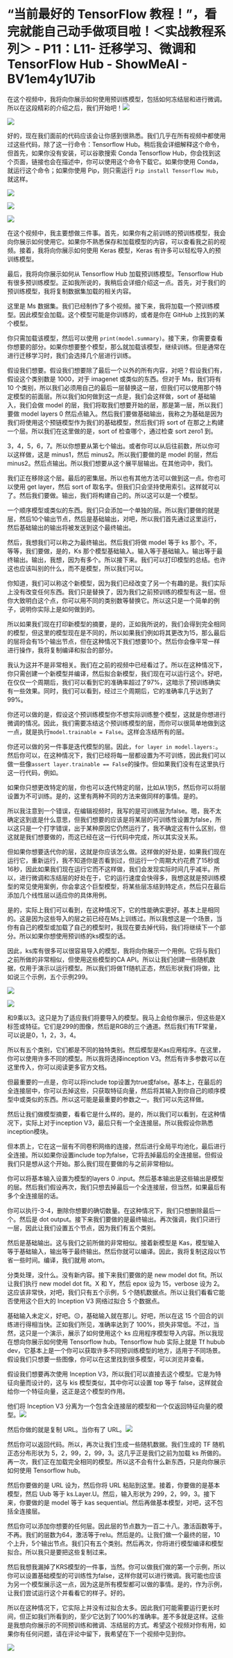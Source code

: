 # “当前最好的 TensorFlow 教程！”，看完就能自己动手做项目啦！＜实战教程系列＞ - P11：L11- 迁移学习、微调和 TensorFlow Hub - ShowMeAI - BV1em4y1U7ib

在这个视频中，我将向你展示如何使用预训练模型，包括如何冻结层和进行微调。所以在这段精彩的介绍之后，我们开始吧！![](img/e49a5edbd4e401e53208da1309187c97_1.png)

![](img/e49a5edbd4e401e53208da1309187c97_2.png)

好的，现在我们面前的代码应该会让你感到很熟悉。我们几乎在所有视频中都使用过这些代码，除了这一行命令：Tensorflow Hub。稍后我会详细解释这个命令，但首先，如果你没有安装，可以谷歌搜索 Conda Tensorflow Hub，你会找到这个页面，链接也会在描述中，你可以使用这个命令下载它。如果你使用 Conda，就运行这个命令；如果你使用 Pip，则只需运行 `Pip install Tensorflow Hub`，就这样。

![](img/e49a5edbd4e401e53208da1309187c97_4.png)

![](img/e49a5edbd4e401e53208da1309187c97_5.png)

![](img/e49a5edbd4e401e53208da1309187c97_6.png)

在这个视频中，我主要想做三件事。首先，如果你有之前训练的预训练模型，我会向你展示如何使用它。如果你不熟悉保存和加载模型的内容，可以查看我之前的视频。接着，我将向你展示如何使用 Keras 模型，Keras 有许多可以轻松导入的预训练模型。

最后，我将向你展示如何从 Tensorflow Hub 加载预训练模型。Tensorflow Hub 有很多预训练模型。正如我所说的，我稍后会详细介绍这一点。首先，对于我们的预训练模型，我将复制数据集加载的相关内容。

这里是 Ms 数据集。我们已经制作了多个视频。接下来，我将加载一个预训练模型。因此模型会加载。这个模型可能是你训练的，或者是你在 GitHub 上找到的某个模型。

你只需加载该模型，然后可以使用 `print(model.summary)`。接下来，你需要查看你想要的部分。如果你想要整个模型，那么就加载该模型，继续训练。但是通常在进行迁移学习时，我们会选择几个层进行训练。

假设我们想要。假设我们想要除了最后一个以外的所有内容，对吧？假设我们有，假设这个类别数是 1000，对于 imagenet 或类似的东西。但对于 Ms，我们将有 10 个类别，所以我们必须用自己的最后一层替换这一层，但我们可以使用那个特定模型的前面层。所以我们如何做到这一点是，我们会这样做，sort of 基础输入，我们会做 model 的层，我们将取我们想要开始的层，那是第一层，所以我们要做 model layers 0 然后点输入。然后我们要做基础输出，我称之为基础是因为我们将使用这个预链模型作为我们的基础模型，然后我们将 sort of 在那之上构建一个层。所以我们在这里做的是，sort of 检查哪个，通过检查 sort zero1 到。

3，4，5，6，7。所以你想要从第七个输出。或者你可以从后往前数，所以你可以这样做，这是 minus1，然后 minus2。所以我们要做的是 model 的层，然后 minus2。然后点输出。所以我们想要从这个展平层输出。在其他词中，我们。

我们正在移除这个层。最后的密集层。所以也有其他方法可以做到这一点。你也可以使用 get layer，然后 sort of 取名字。但我们只会坚持使用索引。这样就可以了。然后我们要做。输出，我们将构建自己的。所以这可以是一个模型。

一个顺序模型或类似的东西。我们只会添加一个单独的层。所以我们要做的就是层，然后10个输出节点，然后是基础输出，对吧，所以我们首先通过这里运行，然后基础输出的输出将被发送到这个最终输出。

然后，我想我们可以称之为最终输出。然后我们将做 model 等于 ks 那个。不，等等，我们要做，是的，Ks 那个模型基础输入。输入等于基础输入。输出等于最终输出。输出，我想，因为有多个。所以接下来。我们可以打印模型的总结。也许这也应该叫别的什么，而不是模型，所以我们可以。

你知道，我们可以称这个新模型，因为我们已经改变了另一个有趣的是。我们实际上没有改变任何东西。我们只是替换了，因为我们之前预训练的模型有这一层。但你大致明白这个点，你可以用不同的类别数等替换它。所以这只是一个简单的例子，说明你实际上是如何做到的。

所以如果我们现在打印新模型的摘要，是的，正如我所说的，我们会得到完全相同的模型，但这里的模型现在是不同的，所以如果我们例如将其更改为15，那么最后的层将会有15个输出节点，但在这种情况下我们想要10个。然后你会像平常一样进行操作，我将复制编译和拟合的部分。

我认为这并不是非常相关。我们在之前的视频中已经看过了。所以在这种情况下，你只需创建一个新模型并编译，然后拟合新模型，我们现在可以运行这个。好吧，在仅仅一个周期后，我们可以看到它的准确率超过了97%，这暗示了预训练确实有一些效果。同时，我们可以看到，经过三个周期后，它的准确率几乎达到了99%。

你还可以做的是，假设这个预训练模型你不想实际训练整个模型，这就是你想进行微调的情况。因此，我们需要冻结这个预训练模型的层，而你可以很简单地做到这一点，就是执行`model.trainable = False`。这样会冻结所有的层。

你还可以做的另一件事是迭代模型的层。因此，`for layer in model.layers:`。然后你可以，在这种情况下，我们已经将每一层都设置为不可训练，因此我们可以做一些像`assert layer.trainable == False`的操作。但如果我们没有在这里执行这一行代码，例如。

如果你只想更改特定的层，你也可以迭代特定的层，比如从1到5，然后你可以将层设置为不可训练。是的，这里有两种不同的方法来做同样的事情。是的。

所以我注意到一个错误，在编辑视频时，我写的是可训练层为false。嗯，我不太确定这到底是什么意思，但我们想要的应该是将某层的可训练性设置为false，所以这只是一个打字错误，出于某种原因它仍然运行了，我不确定这有什么区别，但这就是我们想要做的，而这已经在这一行代码中完成，所以其实没关系。

但如果你想要迭代你的层，这就是你应该怎么做。这样做的好处是，如果我们现在运行它，重新运行，我不知道你是否看到过，但运行一个周期大约花费了15秒或16秒，因此如果我们现在运行它而不这样做，我们会发现实际时间几乎减半。所以，进行微调和冻结层的好处在于，它的运行速度会快得多，我想这就是预训练模型的常见使用案例，你会拿这个巨型模型，将某些层冻结到特定点，然后只在最后添加几个线性层以适应你的具体用例。

是的，实际上我们可以看到，在这种情况下，它的性能确实更好。基本上是相同的。这是因为这些导入的层之前已经在Ms上训练过。所以我想这是一个场景，当你有自己的模型或加载了自己的模型时，我现在要去掉代码，我们将继续下一个部分。所以如果你想使用预训练的ks模型的话。

因此，ks库有很多可以很容易导入的模型，我将向你展示一个用例。它将与我们之前所做的非常相似，但使用这些模型的CA API。所以让我们创建一些随机数据，仅用于演示以运行模型。所以我们将做Tf随机正态，然后形状我们将做，比如说三个示例，五个示例299。

![](img/e49a5edbd4e401e53208da1309187c97_8.png)

![](img/e49a5edbd4e401e53208da1309187c97_9.png)

和9乘以3。这只是为了适应我们将要导入的模型。我马上会给你展示，但这些是X标签或特征。它们是299的图像，然后是RGB的三个通道。然后我们有TF常量，可以说是0，1，2，3，4。

所以有五个类别，它们都是不同的独特类别。然后模型是Kas应用程序。在这里，你可以使用许多不同的模型。所以我将选择inception V3。然后有许多参数可以在这里传入，你可以阅读更多官方文档。

但最重要的一点是，你可以将include top设置为true或false。基本上，在最后的全连接层中，你可以去掉这些，只获取特征向量，然后将其输入到你自己的顺序模型中或类似的东西。所以这可能是最重要的参数之一。我们可以先这样做。

然后让我们做模型摘要，看看它是什么样的。是的，所以我们可以看到，在这种情况下，实际上对于inception V3，最后只有一个全连接层。所以我假设你熟悉inception模块。

但本质上，它在这一层有不同卷积网络的连接，然后进行全局平均池化，最后进行全连接。所以如果你设置include top为false，它将去掉最后的全连接层。但假设我们只是想从这个开始。那么我们现在要做的与之前非常相似。

你可以将基本输入设置为模型的layers 0 .input。然后基本输出是这些输出是模型的层。然后我们假设再次，我们只想去掉最后一个全连接层，但当然，如果最后有多个全连接层的话。

你可以执行-3-4，删除你想要的确切数量。在这种情况下，我们只想删除最后一个。然后是 dot output。接下来我们要做的是最终输出。再次强调，我们只进行一层，因此让我们设置五个节点，因为我们有五个类别。

然后是基础输出。这与我们之前所做的非常相似。接着新模型是 Kas，模型输入等于基础输入，输出等于最终输出。然后你就可以编译。因此，我将复制这段以节省一些时间。编译，我们就用 atom。

分类处理，没什么。没有新内容。接下来我们要做的是 new model dot fit。所以让我们执行 new model dot fit。X 和 Y，然后 epox 设为 15，verbose 设为 2。这应该非常快，对吧，我们只有五个示例，5 个随机数据点。所以让我们看看它能否使用这个巨大的 Inception V3 网络过拟合 5 个数据点。

基础输入未定义，好吧。😔，基础输入就在那儿。好吧，所以在这 15 个回合的训练进行得相当快。正如我们所见，准确率达到了 100%，损失非常低。不过，当然，这只是一个演示，展示了如何使用这个 ks 应用程序模型导入内容。所以我现在想向你展示如何使用 Tensorflow hub。Tensorflow hub 实际上就是 Tf hubub dev，它基本上是一个你可以获取许多不同预训练模型的地方，适用于不同场景。假设我们只想要一些图像，你可以在这里找到很多模型，可以浏览并查看。

假设我们想要再次使用 Inception V3，所以我们可以直接去这个模型。它是为特征向量而设计的，这与 kis 模型类似，其中你可以设置 top 等于 false，这样就会给你一个特征向量，这正是这个模型的作用。

他们将 Inception V3 分离为一个包含全连接层的模型和一个仅返回特征向量的模型。![](img/e49a5edbd4e401e53208da1309187c97_11.png)

然后你做的就是复制 URL。当你有了 URL。![](img/e49a5edbd4e401e53208da1309187c97_13.png)

然后你可以返回代码。所以，再次让我们生成一些随机数据。我们生成的 TF 随机正态分布形状为 5，2，99，2，99，3。这几乎正是我们之前为加载 ks 所做的。再一次，我们正在加载完全相同的模型。所以这不会有什么新东西，只是向你展示如何使用 Tensorflow hub。

然后你要做的是 URL 设为，然后你将 URL 粘贴到这里。接着，你要做的是基本模型，然后 Uub 等于 ks.Layer.U。然后，输入形状为 299，2，99，3。接下来，你要做的是 model 等于 kas sequential。然后再做基本模型，对吧，这不包括全连接层。

然后你可以添加你想要的任何层。因此层的节点数为一百二十八。激活函数等于。不再。我们的层数为64，激活等于relu。然后是的。让我们做一个最终的层，10个上升，5个输出节点。我们只有五个类别。然后再次，你将进行模型编译和模型拟合。所以我只是要把这些复制过来。

然后我想我漏掉了KRS模型的一件事，当然。你可以做我们做的第一个示例，所以你可以设置基础模型的可训练性为false，这样你就可以进行微调。我可能也应该为另一个模型展示这一点，因为这是所有模型都可以做的事情。是的，作为示例，让我们尝试运行这个并看看它的样子。好的。

所以在这种情况下，它实际上并没有过拟合太多。因此我们可能需要运行更长时间，但正如我们所看到的，至少它达到了100%的准确率。差不多就是这样。这些是我想向你展示的不同预训练和微调、冻结层的方式。希望这个视频对你有用，如果你有任何问题，请在评论中留下，我希望在下一个视频中见到你。

![](img/e49a5edbd4e401e53208da1309187c97_15.png)

